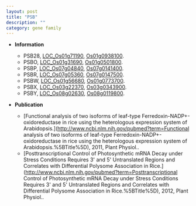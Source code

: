```yaml
---
layout: post
title: "PSB"
description: ""
category: gene family
---
```


* **Information**  
    + PSB28, [LOC_Os01g71190](http://rice.uga.edu/cgi-bin/ORF_infopage.cgi?orf=LOC_Os01g71190), [Os01g0938100](https://rapdb.dna.affrc.go.jp/locus/?name=Os01g0938100).
    + PSBO, [LOC_Os01g31690](http://rice.uga.edu/cgi-bin/ORF_infopage.cgi?orf=LOC_Os01g31690), [Os01g0501800](https://rapdb.dna.affrc.go.jp/locus/?name=Os01g0501800).
    + PSBP, [LOC_Os07g04840](http://rice.uga.edu/cgi-bin/ORF_infopage.cgi?orf=LOC_Os07g04840), [Os07g0141400](https://rapdb.dna.affrc.go.jp/locus/?name=Os07g0141400).
    + PSBR, [LOC_Os07g05360](http://rice.uga.edu/cgi-bin/ORF_infopage.cgi?orf=LOC_Os07g05360), [Os07g0147500](https://rapdb.dna.affrc.go.jp/locus/?name=Os07g0147500).
    + PSBW, [LOC_Os01g56680](http://rice.uga.edu/cgi-bin/ORF_infopage.cgi?orf=LOC_Os01g56680), [Os01g0773700](https://rapdb.dna.affrc.go.jp/locus/?name=Os01g0773700).
    + PSBX, [LOC_Os03g22370](http://rice.uga.edu/cgi-bin/ORF_infopage.cgi?orf=LOC_Os03g22370), [Os03g0343900](https://rapdb.dna.affrc.go.jp/locus/?name=Os03g0343900).
    + PSBY, [LOC_Os08g02630](http://rice.uga.edu/cgi-bin/ORF_infopage.cgi?orf=LOC_Os08g02630), [Os08g0119800](https://rapdb.dna.affrc.go.jp/locus/?name=Os08g0119800).

* **Publication**  
    + [Functional analysis of two isoforms of leaf-type Ferredoxin-NADP+-oxidoreductase in rice using the heterologous expression system of Arabidopsis.](http://www.ncbi.nlm.nih.gov/pubmed?term=Functional analysis of two isoforms of leaf-type Ferredoxin-NADP+-oxidoreductase in rice using the heterologous expression system of Arabidopsis.%5BTitle%5D), 2011, Plant Physiol..
    + [Posttranscriptional Control of Photosynthetic mRNA Decay under Stress Conditions Requires 3' and 5' Untranslated Regions and Correlates with Differential Polysome Association in Rice.](http://www.ncbi.nlm.nih.gov/pubmed?term=Posttranscriptional Control of Photosynthetic mRNA Decay under Stress Conditions Requires 3' and 5' Untranslated Regions and Correlates with Differential Polysome Association in Rice.%5BTitle%5D), 2012, Plant Physiol..



